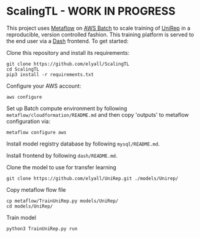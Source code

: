 # ScalingTL - WORK IN PROGRESS

This project uses [Metaflow](https://metaflow.org/) on [AWS Batch](https://aws.amazon.com/batch/) to scale training of [UniRep](https://github.com/churchlab/UniRep) in a reproducible, version controlled fashion. This training platform is served to the end user via a [Dash](https://plot.ly/dash/) frontend. To get started:

Clone this repository and install its requirements:
```
git clone https://github.com/elyall/ScalingTL
cd ScalingTL
pip3 install -r requirements.txt
```

Configure your AWS account:
```
aws configure
```

Set up Batch compute environment by following `metaflow/cloudformation/README.md` and then copy 'outputs' to metaflow configuration via:
```
metaflow configure aws
```

Install model registry database by following `mysql/README.md`.

Install frontend by following `dash/README.md`.

Clone the model to use for transfer learning
```
git clone https://github.com/elyall/UniRep.git ./models/Unirep/
```

Copy metaflow flow file
```
cp metaflow/TrainUniRep.py models/UniRep/
cd models/UniRep/
```

Train model
```
python3 TrainUniRep.py run
```
